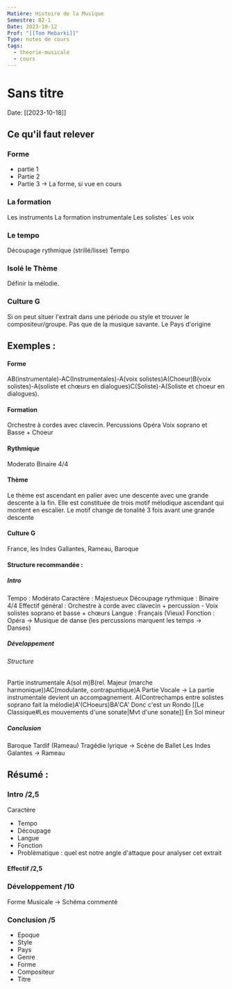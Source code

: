 ```yaml
---
Matière: Histoire de la Musique
Semestre: B2-1
Date: 2023-10-12
Prof: "[[Tom Mebarki]]"
Type: notes de cours
tags:
  - theorie-musicale
  - cours
---
```

# Sans titre
Date: [[2023-10-18]] 

## Ce qu'il faut relever
### Forme
- partie 1
- Partie 2
- Partie 3
→ La forme, si vue en cours 
### La formation
Les instruments 
La formation instrumentale
Les solistes`
Les voix
### Le tempo
Découpage rythmique (strillé/lisse)
Tempo 
### Isolé le Thème 
Définir la mélodie. 
### Culture G
Si on peut situer l'extrait dans une période ou style et trouver le compositeur/groupe.
Pas que de la musique savante.
Le Pays d'origine
## Exemples : 
#### Forme 
AB(instrumentale)-AC(Instrumentales)-A(voix solistes)A(Choeur)B(voix solistes)-A(soliste et chœurs en dialogues)C(Soliste)-A(Soliste et choeur en dialogues).
#### Formation 
Orchestre à cordes avec clavecin. Percussions Opéra 
Voix soprano et Basse + Choeur
#### Rythmique 
Moderato
Binaire 4/4
#### Thème
Le thème est ascendant en palier avec une descente avec une grande descente à la fin.
Elle est constituée de trois motif mélodique ascendant qui montent en escalier. Le motif change de tonalité 3 fois avant une grande descente

#### Culture G
France, les Indes Gallantes, Rameau, Baroque


#### Structure recommandée :
##### Intro
Tempo : Modérato
Caractère : Majestueux
Découpage rythmique : Binaire 4/4
Effectif général : Orchestre à corde avec clavecin + percussion - Voix solistes soprano et basse + chœurs 
Langue : Français (Vieux)
Fonction : Opéra → Musique de danse (les percussions marquent les temps → Danses)
##### Développement 
###### Structure 
Partie instrumentale 
A(sol m)B(rel. Majeur (marche harmonique))AC(modulante, contrapuntique)A 
Partie Vocale → La partie instrumentale devient un accompagnement.
A(Contrechamps entre solistes soprano fait la mélodie)A'(CHoeurs)BA'CA'
Donc c'est un Rondo [[Le Classique#Les mouvements d'une sonate|Mvt d'une sonate]]
En Sol mineur 

##### Conclusion
Baroque Tardif (Rameau)
Tragédie lyrique → Scène de Ballet
Les Indes Galantes → Rameau 

## Résumé : 

### Intro /2,5
Caractère
- Tempo 
- Découpage 
- Langue 
- Fonction 
- Problèmatique : quel est notre angle d'attaque pour analyser cet extrait

#### Effectif /2,5 
### Développement /10
Forme Musicale → Schéma commenté 
### Conclusion  /5
- Epoque
- Style 
- Pays
- Genre 
- Forme 
- Compositeur 
- Titre 

